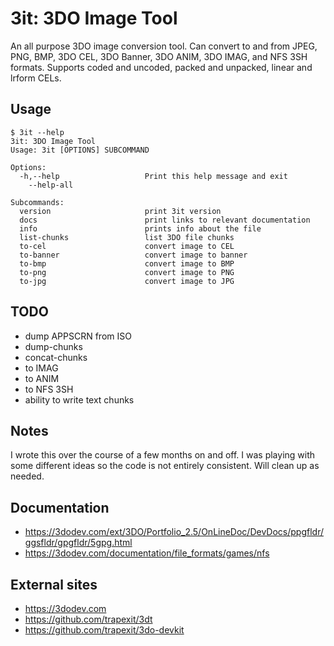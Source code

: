 # 3it: 3DO Image Tool

An all purpose 3DO image conversion tool. Can convert to and from JPEG, PNG,
BMP, 3DO CEL, 3DO Banner, 3DO ANIM, 3DO IMAG, and NFS 3SH formats. Supports
coded and uncoded, packed and unpacked, linear and lrform CELs.


## Usage

```
$ 3it --help
3it: 3DO Image Tool
Usage: 3it [OPTIONS] SUBCOMMAND

Options:
  -h,--help                   Print this help message and exit
    --help-all

Subcommands:
  version                     print 3it version
  docs                        print links to relevant documentation
  info                        prints info about the file
  list-chunks                 list 3DO file chunks
  to-cel                      convert image to CEL
  to-banner                   convert image to banner
  to-bmp                      convert image to BMP
  to-png                      convert image to PNG
  to-jpg                      convert image to JPG
```


## TODO

* dump APPSCRN from ISO
* dump-chunks
* concat-chunks
* to IMAG
* to ANIM
* to NFS 3SH
* ability to write text chunks


## Notes

I wrote this over the course of a few months on and off. I was playing with some
different ideas so the code is not entirely consistent. Will clean up as needed.


## Documentation

* https://3dodev.com/ext/3DO/Portfolio_2.5/OnLineDoc/DevDocs/ppgfldr/ggsfldr/gpgfldr/5gpg.html
* https://3dodev.com/documentation/file_formats/games/nfs


## External sites

* https://3dodev.com
* https://github.com/trapexit/3dt
* https://github.com/trapexit/3do-devkit
